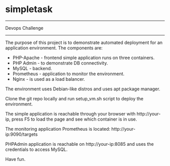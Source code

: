 # simpletask
----------------

Devops Challenge

----------------

The purpose of this project is to demonstrate automated deployment for an application environment. The components are:
- PHP-Apache - frontend simple application runs on three containers.
- PHP Admin - to demonstrate DB connectivity.
- MySQL - backend.
- Prometheus - application to monitor the environment.
- Nginx - is used as a load balancer.

The environment uses Debian-like distros and uses apt package manager.

Clone the git repo locally and run setup_vm.sh script to deploy the environment.

The simple application is reachable through your browser with http://your-ip, press F5 to load the page and see which container is in use.

The monitoring application Prometheus is located: http://your-ip:9090/targets

PHPAdmin application is reachable on http://your-ip:8085 and uses the credentials to access MySQL.


Have fun.
